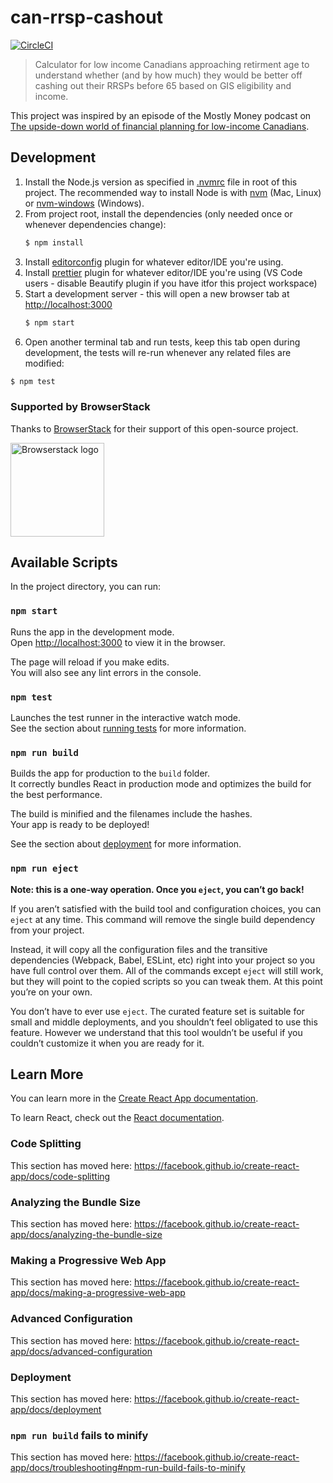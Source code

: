 # can-rrsp-cashout

[![CircleCI](https://circleci.com/gh/danielabar/can-rrsp-cashout.svg?style=svg)](https://circleci.com/gh/danielabar/can-rrsp-cashout)

> Calculator for low income Canadians approaching retirment age to understand whether (and by how much) they would be better off cashing out their RRSPs before 65 based on GIS eligibility and income.

This project was inspired by an episode of the Mostly Money podcast on [The upside-down world of financial planning for low-income Canadians](https://www.stitcher.com/podcast/preet-banerjee/mostly-money-mostly-canadian/e/59296571).

## Development

1. Install the Node.js version as specified in [.nvmrc](.nvmrc) file in root of this project. The recommended way to install Node is with [nvm](https://github.com/nvm-sh/nvm) (Mac, Linux) or [nvm-windows](https://github.com/coreybutler/nvm-windows) (Windows).
2. From project root, install the dependencies (only needed once or whenever dependencies change):
   ```bash
   $ npm install
   ```
3. Install [editorconfig](https://editorconfig.org/) plugin for whatever editor/IDE you're using.
4. Install [prettier](https://prettier.io/) plugin for whatever editor/IDE you're using (VS Code users - disable Beautify plugin if you have itfor this project workspace)
5. Start a development server - this will open a new browser tab at [http://localhost:3000](http://localhost:3000)
   ```bash
   $ npm start
   ```
6. Open another terminal tab and run tests, keep this tab open during development, the tests will re-run whenever any related files are modified:
  ```bash
  $ npm test
  ```

### Supported by BrowserStack
Thanks to [BrowserStack](https://browserstack.com/) for their support of this open-source project.

<img src="https://rrspgiscalculator.site/browserstack-logo.svg" alt="Browserstack logo" width="150"/>

## Available Scripts

In the project directory, you can run:

### `npm start`

Runs the app in the development mode.<br>
Open [http://localhost:3000](http://localhost:3000) to view it in the browser.

The page will reload if you make edits.<br>
You will also see any lint errors in the console.

### `npm test`

Launches the test runner in the interactive watch mode.<br>
See the section about [running tests](https://facebook.github.io/create-react-app/docs/running-tests) for more information.

### `npm run build`

Builds the app for production to the `build` folder.<br>
It correctly bundles React in production mode and optimizes the build for the best performance.

The build is minified and the filenames include the hashes.<br>
Your app is ready to be deployed!

See the section about [deployment](https://facebook.github.io/create-react-app/docs/deployment) for more information.

### `npm run eject`

**Note: this is a one-way operation. Once you `eject`, you can’t go back!**

If you aren’t satisfied with the build tool and configuration choices, you can `eject` at any time. This command will remove the single build dependency from your project.

Instead, it will copy all the configuration files and the transitive dependencies (Webpack, Babel, ESLint, etc) right into your project so you have full control over them. All of the commands except `eject` will still work, but they will point to the copied scripts so you can tweak them. At this point you’re on your own.

You don’t have to ever use `eject`. The curated feature set is suitable for small and middle deployments, and you shouldn’t feel obligated to use this feature. However we understand that this tool wouldn’t be useful if you couldn’t customize it when you are ready for it.

## Learn More

You can learn more in the [Create React App documentation](https://facebook.github.io/create-react-app/docs/getting-started).

To learn React, check out the [React documentation](https://reactjs.org/).

### Code Splitting

This section has moved here: https://facebook.github.io/create-react-app/docs/code-splitting

### Analyzing the Bundle Size

This section has moved here: https://facebook.github.io/create-react-app/docs/analyzing-the-bundle-size

### Making a Progressive Web App

This section has moved here: https://facebook.github.io/create-react-app/docs/making-a-progressive-web-app

### Advanced Configuration

This section has moved here: https://facebook.github.io/create-react-app/docs/advanced-configuration

### Deployment

This section has moved here: https://facebook.github.io/create-react-app/docs/deployment

### `npm run build` fails to minify

This section has moved here: https://facebook.github.io/create-react-app/docs/troubleshooting#npm-run-build-fails-to-minify
